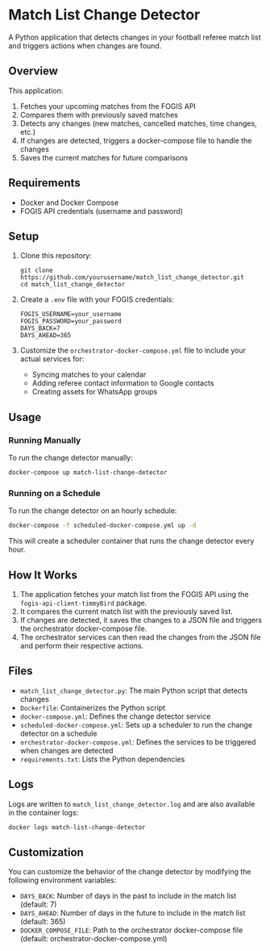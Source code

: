 # Match List Change Detector

A Python application that detects changes in your football referee match list and triggers actions when changes are found.

## Overview

This application:
1. Fetches your upcoming matches from the FOGIS API
2. Compares them with previously saved matches
3. Detects any changes (new matches, cancelled matches, time changes, etc.)
4. If changes are detected, triggers a docker-compose file to handle the changes
5. Saves the current matches for future comparisons

## Requirements

- Docker and Docker Compose
- FOGIS API credentials (username and password)

## Setup

1. Clone this repository:
   ```
   git clone https://github.com/yourusername/match_list_change_detector.git
   cd match_list_change_detector
   ```

2. Create a `.env` file with your FOGIS credentials:
   ```
   FOGIS_USERNAME=your_username
   FOGIS_PASSWORD=your_password
   DAYS_BACK=7
   DAYS_AHEAD=365
   ```

3. Customize the `orchestrator-docker-compose.yml` file to include your actual services for:
   - Syncing matches to your calendar
   - Adding referee contact information to Google contacts
   - Creating assets for WhatsApp groups

## Usage

### Running Manually

To run the change detector manually:

```bash
docker-compose up match-list-change-detector
```

### Running on a Schedule

To run the change detector on an hourly schedule:

```bash
docker-compose -f scheduled-docker-compose.yml up -d
```

This will create a scheduler container that runs the change detector every hour.

## How It Works

1. The application fetches your match list from the FOGIS API using the `fogis-api-client-timmyBird` package.
2. It compares the current match list with the previously saved list.
3. If changes are detected, it saves the changes to a JSON file and triggers the orchestrator docker-compose file.
4. The orchestrator services can then read the changes from the JSON file and perform their respective actions.

## Files

- `match_list_change_detector.py`: The main Python script that detects changes
- `Dockerfile`: Containerizes the Python script
- `docker-compose.yml`: Defines the change detector service
- `scheduled-docker-compose.yml`: Sets up a scheduler to run the change detector on a schedule
- `orchestrator-docker-compose.yml`: Defines the services to be triggered when changes are detected
- `requirements.txt`: Lists the Python dependencies

## Logs

Logs are written to `match_list_change_detector.log` and are also available in the container logs:

```bash
docker logs match-list-change-detector
```

## Customization

You can customize the behavior of the change detector by modifying the following environment variables:

- `DAYS_BACK`: Number of days in the past to include in the match list (default: 7)
- `DAYS_AHEAD`: Number of days in the future to include in the match list (default: 365)
- `DOCKER_COMPOSE_FILE`: Path to the orchestrator docker-compose file (default: orchestrator-docker-compose.yml)
